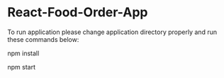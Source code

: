 # React-Food-Order-App

To run application please change application directory properly and run these commands below: 

npm install

npm start

